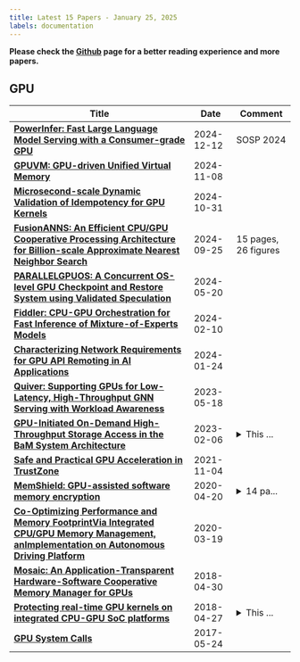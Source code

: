 ```yaml
---
title: Latest 15 Papers - January 25, 2025
labels: documentation
---
```

**Please check the [Github](https://github.com/zezhishao/MTS_Daily_ArXiv) page for a better reading experience and more papers.**

## GPU
| **Title** | **Date** | **Comment** |
| --- | --- | --- |
| **[PowerInfer: Fast Large Language Model Serving with a Consumer-grade GPU](http://arxiv.org/abs/2312.12456v2)** | 2024-12-12 | SOSP 2024 |
| **[GPUVM: GPU-driven Unified Virtual Memory](http://arxiv.org/abs/2411.05309v1)** | 2024-11-08 |  |
| **[Microsecond-scale Dynamic Validation of Idempotency for GPU Kernels](http://arxiv.org/abs/2410.23661v1)** | 2024-10-31 |  |
| **[FusionANNS: An Efficient CPU/GPU Cooperative Processing Architecture for Billion-scale Approximate Nearest Neighbor Search](http://arxiv.org/abs/2409.16576v1)** | 2024-09-25 | 15 pages, 26 figures |
| **[PARALLELGPUOS: A Concurrent OS-level GPU Checkpoint and Restore System using Validated Speculation](http://arxiv.org/abs/2405.12079v1)** | 2024-05-20 |  |
| **[Fiddler: CPU-GPU Orchestration for Fast Inference of Mixture-of-Experts Models](http://arxiv.org/abs/2402.07033v1)** | 2024-02-10 |  |
| **[Characterizing Network Requirements for GPU API Remoting in AI Applications](http://arxiv.org/abs/2401.13354v1)** | 2024-01-24 |  |
| **[Quiver: Supporting GPUs for Low-Latency, High-Throughput GNN Serving with Workload Awareness](http://arxiv.org/abs/2305.10863v1)** | 2023-05-18 |  |
| **[GPU-Initiated On-Demand High-Throughput Storage Access in the BaM System Architecture](http://arxiv.org/abs/2203.04910v3)** | 2023-02-06 | <details><summary>This ...</summary><p>This is an extension to the published conference paper at ASPLOS'23: https://dl.acm.org/doi/abs/10.1145/3575693.3575748</p></details> |
| **[Safe and Practical GPU Acceleration in TrustZone](http://arxiv.org/abs/2111.03065v1)** | 2021-11-04 |  |
| **[MemShield: GPU-assisted software memory encryption](http://arxiv.org/abs/2004.09252v1)** | 2020-04-20 | <details><summary>14 pa...</summary><p>14 pages, 2 figures. In proceedings of the 18th International Conference on Applied Cryptography and Network Security, ACNS 2020, October 19-22 2020, Rome, Italy</p></details> |
| **[Co-Optimizing Performance and Memory FootprintVia Integrated CPU/GPU Memory Management, anImplementation on Autonomous Driving Platform](http://arxiv.org/abs/2003.07945v2)** | 2020-03-19 |  |
| **[Mosaic: An Application-Transparent Hardware-Software Cooperative Memory Manager for GPUs](http://arxiv.org/abs/1804.11265v1)** | 2018-04-30 |  |
| **[Protecting real-time GPU kernels on integrated CPU-GPU SoC platforms](http://arxiv.org/abs/1712.08738v3)** | 2018-04-27 | <details><summary>This ...</summary><p>This paper will be published at ECRTS-2018</p></details> |
| **[GPU System Calls](http://arxiv.org/abs/1705.06965v2)** | 2017-05-24 |  |

